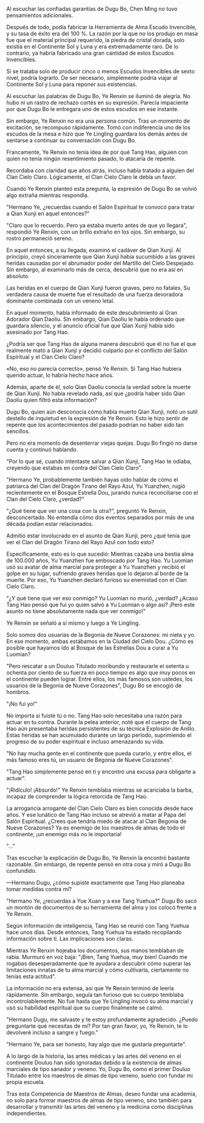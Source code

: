 
Al escuchar las confiadas garantías de Dugu Bo, Chen Ming no tuvo pensamientos adicionales.

Después de todo, podía fabricar la Herramienta de Alma Escudo Invencible, y su tasa de éxito era del 100 %. La razón por la que no los produjo en masa fue que el material principal requerido, la piedra de cristal dorada, solo existía en el Continente Sol y Luna y era extremadamente raro. De lo contrario, ya habría fabricado una gran cantidad de estos Escudos Invencibles.

Si se trataba solo de producir cinco o menos Escudos Invencibles de sexto nivel, podría lograrlo. De ser necesario, simplemente podría viajar al Continente Sol y Luna para reponer sus existencias.

Al escuchar las palabras de Dugu Bo, Ye Renxin se iluminó de alegría. No hubo ni un rastro de rechazo cortés en su expresión. Parecía impaciente por que Dugu Bo le entregara uno de estos escudos en ese instante.

Sin embargo, Ye Renxin no era una persona común. Tras un momento de excitación, se recompuso rápidamente. Tomó con indiferencia uno de los escudos de la mesa e hizo que Ye Lingling guardara los demás antes de sentarse a continuar su conversación con Dugu Bo.

Francamente, Ye Renxin no tenía idea de por qué Tang Hao, alguien con quien no tenía ningún resentimiento pasado, lo atacaría de repente.

Recordaba con claridad que años atrás, incluso había tratado a alguien del Clan Cielo Claro. Lógicamente, el Clan Cielo Claro le debía un favor.

Cuando Ye Renxin planteó esta pregunta, la expresión de Dugu Bo se volvió algo extraña mientras respondía.

"Hermano Ye, ¿recuerdas cuando el Salón Espiritual te convocó para tratar a Qian Xunji en aquel entonces?"

"Claro que lo recuerdo. Pero ya estaba muerto antes de que yo llegara", respondió Ye Renxin, con un brillo extraño en los ojos. Sin embargo, su rostro permaneció sereno.

En aquel entonces, a su llegada, examinó el cadáver de Qian Xunji. Al principio, creyó sinceramente que Qian Xunji había sucumbido a las graves heridas causadas por el abrumador poder del Martillo del Cielo Despejado. Sin embargo, al examinarlo más de cerca, descubrió que no era así en absoluto.

Las heridas en el cuerpo de Qian Xunji fueron graves, pero no fatales. Su verdadera causa de muerte fue el resultado de una fuerza devoradora dominante combinada con un veneno letal.

En aquel momento, había informado de este descubrimiento al Gran Adorador Qian Daoliu. Sin embargo, Qian Daoliu le había ordenado que guardara silencio, y el anuncio oficial fue que Qian Xunji había sido asesinado por Tang Hao.

¿Podría ser que Tang Hao de alguna manera descubrió que él no fue el que realmente mató a Qian Xunji y decidió culparlo por el conflicto del Salón Espiritual y el Clan Cielo Claro?

«No, eso no parecía correcto», pensó Ye Renxin. Si Tang Hao hubiera querido actuar, lo habría hecho hace años.

Además, aparte de él, solo Qian Daoliu conocía la verdad sobre la muerte de Qian Xunji. No había revelado nada, así que ¿podría haber sido Qian Daoliu quien filtró esta información?

Dugu Bo, quien aún desconocía cómo había muerto Qian Xunji, notó un sutil destello de inquietud en la expresión de Ye Renxin. Esto le hizo sentir de repente que los acontecimientos del pasado podrían no haber sido tan sencillos.

Pero no era momento de desenterrar viejas quejas. Dugu Bo fingió no darse cuenta y continuó hablando.

"Por lo que sé, cuando intentaste salvar a Qian Xunji, Tang Hao te odiaba, creyendo que estabas en contra del Clan Cielo Claro".

"Hermano Ye, probablemente también hayas oído hablar de cómo el patriarca del Clan del Dragón Tirano del Rayo Azul, Yu Yuanzhen, rugió recientemente en el Bosque Estrella Dou, jurando nunca reconciliarse con el Clan del Cielo Claro, ¿verdad?"

"¿Qué tiene que ver una cosa con la otra?", preguntó Ye Renxin, desconcertado. No entendía cómo dos eventos separados por más de una década podían estar relacionados.

Admitió estar involucrado en el asunto de Qian Xunji, pero ¿qué tenía que ver el Clan del Dragón Tirano del Rayo Azul con todo esto?

Específicamente, esto es lo que sucedió: Mientras cazaba una bestia alma de 100.000 años, Yu Yuanzhen fue emboscado por Tang Hao. Yu Luomian usó su avatar de alma marcial para proteger a Yu Yuanzhen y recibió el golpe en su lugar, sufriendo graves heridas que lo dejaron al borde de la muerte. Por eso, Yu Yuanzhen declaró furioso su enemistad con el Clan Cielo Claro.

"¿Y qué tiene que ver eso conmigo? Yu Luomian no murió, ¿verdad? ¿Acaso Tang Hao pensó que fui yo quien salvó a Yu Luomian o algo así? ¡Pero este asunto no tiene absolutamente nada que ver conmigo!"

Ye Renxin se señaló a sí mismo y luego a Ye Lingling.

Solo somos dos usuarias de la Begonia de Nueve Corazones: mi nieta y yo. En ese momento, ambas estábamos en la Ciudad del Cielo Dou. ¿Cómo es posible que hayamos ido al Bosque de las Estrellas Dou a curar a Yu Luomian?

"Pero rescatar a un Douluo Titulado moribundo y restaurarle el setenta u ochenta por ciento de su fuerza en poco tiempo es algo que muy pocos en el continente pueden lograr. Entre ellos, los más famosos son ustedes, los usuarios de la Begonia de Nueve Corazones", Dugu Bo se encogió de hombros.

"¡No fui yo!"

No importa si fuiste tú o no. Tang Hao solo necesitaba una razón para actuar en tu contra. Durante la pelea anterior, noté que el cuerpo de Tang Hao aún presentaba heridas persistentes de su técnica Explosión de Anillo. Estas heridas se han acumulado durante un largo período, suprimiendo el progreso de su poder espiritual e incluso amenazando su vida.

"No hay mucha gente en el continente que pueda curarlo, y entre ellos, el más famoso eres tú, un usuario de Begonia de Nueve Corazones".

"Tang Hao simplemente pensó en ti y encontró una excusa para obligarte a actuar".

"¡Ridículo! ¡Absurdo!" Ye Renxin temblaba mientras se acariciaba la barba, incapaz de comprender la lógica retorcida de Tang Hao.

La arrogancia arrogante del Clan Cielo Claro es bien conocida desde hace años. Y ese lunático de Tang Hao incluso se atrevió a matar al Papa del Salón Espiritual. ¿Crees que tendría miedo de atacar al Clan Begonia de Nueve Corazones? Ya es enemigo de los maestros de almas de todo el continente; ¡un enemigo más no le importaría!

"..."

Tras escuchar la explicación de Dugu Bo, Ye Renxin la encontró bastante razonable. Sin embargo, de repente pensó en otra cosa y miró a Dugu Bo confundido.

—Hermano Dugu, ¿cómo supiste exactamente que Tang Hao planeaba tomar medidas contra mí?

"Hermano Ye, ¿recuerdas a Yue Xuan y a ese Tang Yuehua?" Dugu Bo sacó un montón de documentos de su herramienta del alma y los colocó frente a Ye Renxin.

Según información de inteligencia, Tang Hao se reunió con Tang Yuehua hace unos días. Desde entonces, Tang Yuehua ha estado recopilando información sobre ti. Las implicaciones son claras.

Mientras Ye Renxin hojeaba los documentos, sus manos temblaban de rabia. Murmuró en voz baja: "¡Bien, Tang Yuehua, muy bien! Cuando me rogabas desesperadamente que te ayudara a descubrir cómo superar las limitaciones innatas de tu alma marcial y cómo cultivarla, ciertamente no tenías esta actitud".

La información no era extensa, así que Ye Renxin terminó de leerla rápidamente. Sin embargo, seguía tan furioso que su cuerpo temblaba incontrolablemente. No fue hasta que Ye Lingling invocó su alma marcial y usó su habilidad espiritual que su cuerpo finalmente se calmó.

"Hermano Dugu, me salvaste y te estoy profundamente agradecido. ¿Puedo preguntarte qué necesitas de mí? Por tan gran favor, yo, Ye Renxin, te lo devolveré incluso a sangre y fuego."

"Hermano Ye, para ser honesto, hay algo que me gustaría preguntarte".

A lo largo de la historia, las artes médicas y las artes del veneno en el continente Douluo han sido ignoradas debido a la existencia de almas marciales de tipo sanador y veneno. Yo, Dugu Bo, como el primer Douluo Titulado entre los maestros de almas de tipo veneno, sueño con fundar mi propia escuela.

Tras esta Competencia de Maestros de Almas, deseo fundar una academia, no solo para formar maestros de almas de tipo veneno, sino también para desarrollar y transmitir las artes del veneno y la medicina como disciplinas independientes.